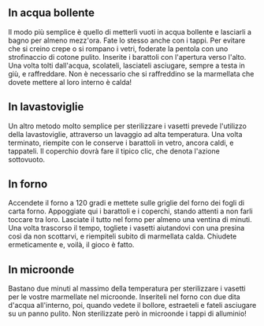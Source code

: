 ## In acqua bollente

Il modo più semplice è quello di metterli vuoti in acqua bollente e lasciarli a bagno per almeno mezz'ora. Fate lo stesso anche con i tappi. Per evitare che si creino crepe o si rompano i vetri, foderate la pentola con uno strofinaccio di cotone pulito. Inserite i barattoli con l'apertura verso l'alto. Una volta tolti dall'acqua, scolateli, lasciateli asciugare, sempre a testa in giù, e raffreddare. Non è necessario che si raffreddino se la marmellata che dovete mettere al loro interno è calda!

## In lavastoviglie

Un altro metodo molto semplice per sterilizzare i vasetti prevede l'utilizzo della lavastoviglie, attraverso un lavaggio ad alta temperatura. Una volta terminato, riempite con le conserve i barattoli in vetro, ancora caldi, e tappateli. Il coperchio dovrà fare il tipico clic, che denota l'azione sottovuoto.

## In forno

Accendete il forno a 120 gradi e mettete sulle griglie del forno dei fogli di carta forno. Appoggiate qui i barattoli e i coperchi, stando attenti a non farli toccare tra loro. Lasciate il tutto nel forno per almeno una ventina di minuti. Una volta trascorso il tempo, togliete i vasetti aiutandovi con una presina così da non scottarvi, e riempiteli subito di marmellata calda. Chiudete ermeticamente e, voilà, il gioco è fatto.


## In microonde

Bastano due minuti al massimo della temperatura per sterilizzare i vasetti per le vostre marmellate nel microonde. Inseriteli nel forno con due dita d'acqua all'interno, poi, quando vedete il bollore, estraeteli e fateli asciugare su un panno pulito. Non sterilizzate però in microonde i tappi di alluminio!